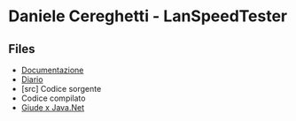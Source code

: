 # Daniele Cereghetti - LanSpeedTester


## Files
- [Documentazione](Documentazione)
- [Diario](Diario)
- [src] Codice sorgente
- Codice compilato
- [Giude x Java.Net](Training/java.net.txt)
